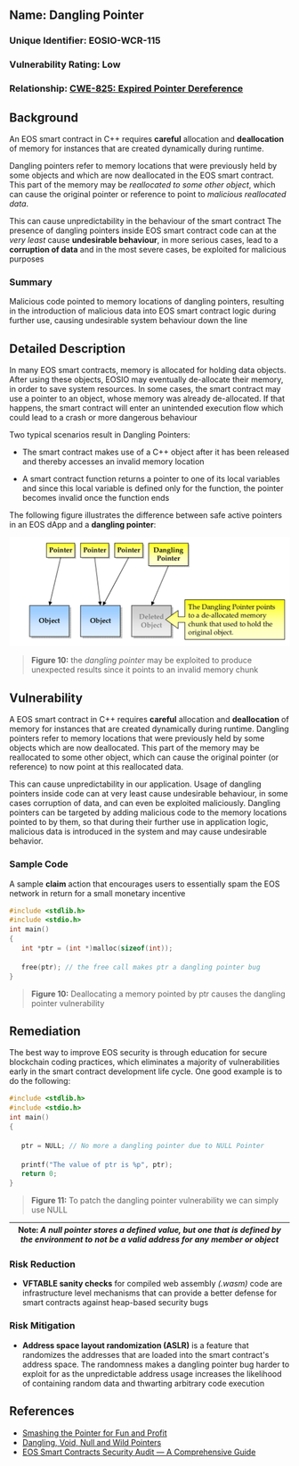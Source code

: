<br/>

## Name: Dangling Pointer

### Unique Identifier: EOSIO-WCR-115

### Vulnerability Rating: Low

### Relationship: [CWE-825: Expired Pointer Dereference](https://cwe.mitre.org/data/definitions/825.html)

## Background

An EOS smart contract in C++ requires **careful** allocation and **deallocation** of memory for instances that are created dynamically during runtime.

Dangling pointers refer to memory locations that were previously held by some objects and which are now deallocated in the EOS smart contract. This part of the memory may be _reallocated to some other object_, which can cause the original pointer or reference to point to _malicious reallocated data_.

This can cause unpredictability in the behaviour of the smart contract The presence of dangling pointers inside EOS smart contract code can at the _very least_ cause **undesirable behaviour**, in more serious cases, lead to a **corruption of data** and in the most severe cases, be exploited for malicious purposes

### Summary

Malicious code pointed to memory locations of dangling pointers, resulting in the introduction of malicious data into EOS smart contract logic during further use,  causing undesirable system behaviour down the line

## Detailed Description

In many EOS smart contracts, memory is allocated for holding data objects. After using these objects, EOSIO may eventually de-allocate their memory, in order to save system resources. In some cases, the
smart contract may use a pointer to an object, whose memory was already de-allocated. If that happens, the smart contract will enter an unintended execution flow which could lead to a crash or more dangerous behaviour

Two typical scenarios result in Dangling Pointers:

* The smart contract makes use of a C++ object after it has been released and thereby accesses an invalid memory location

* A smart contract function returns a pointer to one of its local variables and since this local variable is defined only for the function, the pointer becomes invalid once the function ends

The following figure illustrates the difference between safe active pointers in an EOS dApp and a **dangling pointer**:


![dangling pointer](images/dangling_pointer.png)

> **Figure 10:** the _dangling pointer_ may be exploited to produce unexpected results since it points to an invalid memory chunk

## Vulnerability

A EOS smart contract in C++ requires **careful** allocation and **deallocation** of memory for instances that are created dynamically during runtime. Dangling pointers refer to memory locations that were previously held by some objects which are now deallocated. This part of the memory may be reallocated to some other object, which can cause the original pointer (or reference) to now point at this reallocated data.

This can cause unpredictability in our application. Usage of dangling pointers inside code can at very least cause undesirable behaviour, in some cases corruption of data, and can even be exploited maliciously. Dangling pointers can be targeted by adding malicious code to the memory locations pointed to by them, so that during their further use in application logic, malicious data is introduced in the system and may cause undesirable behavior. 

### Sample Code 
A sample **claim** action that encourages users to essentially spam the EOS network in return for a small monetary incentive

```c++
#include <stdlib.h> 
#include <stdio.h> 
int main() 
{ 
   int *ptr = (int *)malloc(sizeof(int)); 
  
   free(ptr); // the free call makes ptr a dangling pointer bug
} 
```
> **Figure 10:** Deallocating a memory pointed by ptr causes the dangling pointer vulnerability

## Remediation

The best way to improve EOS security is through education for secure blockchain coding practices, which eliminates a majority of vulnerabilities early in the smart contract development life cycle. One good example is to do the following:

```c++
#include <stdlib.h> 
#include <stdio.h> 
int main() 
{ 
   
   ptr = NULL; // No more a dangling pointer due to NULL Pointer

   printf("The value of ptr is %p", ptr); 
   return 0; 
} 
```
> **Figure 11:** To patch the dangling pointer vulnerability we can simply use NULL

| Note: _A null pointer stores a defined value, but one that is defined by the environment to **not** be a valid address for any member or object_ |
| --- |

### Risk Reduction

* **VFTABLE sanity checks** for compiled web assembly _(.wasm)_ code are infrastructure level mechanisms that can provide a better defense for smart contracts
against heap-based security bugs

### Risk Mitigation

* **Address space layout randomization (ASLR)** is a feature that randomizes the addresses that are loaded into the smart contract's address space. 
The randomness makes a dangling pointer bug harder to exploit for as the unpredictable address usage increases the likelihood of containing random data and thwarting arbitrary code execution

## References

- [Smashing the Pointer for Fun and Profit](https://www.blackhat.com/presentations/bh-usa-07/Afek/Whitepaper/bh-usa-07-afek-WP.pdf)
- [Dangling, Void, Null and Wild Pointers](https://www.geeksforgeeks.org/dangling-void-null-wild-pointers/)
- [EOS Smart Contracts Security Audit — A Comprehensive Guide](https://medium.com/quillhash/eos-smart-contracts-security-audit-a-comprehensive-guide-9fca56c535ba)